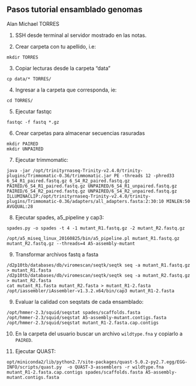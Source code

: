 ## Pasos tutorial ensamblado genomas

Alan Michael TORRES

1. SSH desde terminal al servidor mostrado en las notas.

2. Crear carpeta con tu apellido, i.e:


`mkdir TORRES`


3. Copiar lecturas desde la carpeta “data”

`cp data/* TORRES/`

4. Ingresar a la carpeta que corresponda, ie:

`cd TORRES/`

5. Ejecutar fastqc

`fastqc -f fastq *.gz`

6. Crear carpetas para almacenar secuencias rasuradas

```
mkdir PAIRED
mkdir UNPAIRED
```

7. Ejecutar trimmomatic:

```
java -jar /opt/trinityrnaseq-Trinity-v2.4.0/trinity-plugins/Trimmomatic-0.36/trimmomatic.jar PE -threads 12 -phred33 6_S4_R1_paired.fastq.gz 6_S4_R2_paired.fastq.gz PAIRED/6_S4_R1_paired.fastq.gz UNPAIRED/6_S4_R1_unpaired.fastq.gz PAIRED/6_S4_R2_paired.fastq.gz UNPAIRED/6_S4_R2_unpaired.fastq.gz ILLUMINACLIP:/opt/trinityrnaseq-Trinity-v2.4.0/trinity-plugins/Trimmomatic-0.36/adapters/all_adapters.fasta:2:30:10 MINLEN:50 AVGQUAL:28
```

8. Ejecutar spades, a5_pipeline y cap3:

```
spades.py -o spades -t 4 -1 mutant_R1.fastq.gz -2 mutant_R2.fastq.gz

/opt/a5_miseq_linux_20160825/bin/a5_pipeline.pl mutant_R1.fastq.gz mutant_R2.fastq.gz --threads=4 A5-assembly-mutant

```

9. Transformar archivos fastq a fasta

```
/d2p10tb/databases/db/viromescan/seqtk/seqtk seq -a mutant_R1.fastq.gz > mutant_R1.fasta
/d2p10tb/databases/db/viromescan/seqtk/seqtk seq -a mutant_R2.fastq.gz > mutant_R2.fasta
cat mutant_R1.fasta mutant_R2.fasta > mutant_R1-2.fasta
/opt/iassembler/iAssembler-v1.3.2.x64/bin/cap3 mutant_R1-2.fasta
```

9. Evaluar la calidad con seqstats de cada ensamblado:

```
/opt/hmmer-2.3/squid/seqstat spades/scaffolds.fasta
/opt/hmmer-2.3/squid/seqstat A5-assembly-mutant.contigs.fasta
/opt/hmmer-2.3/squid/seqstat mutant_R1-2.fasta.cap.contigs
```

10. En la carpeta del usuario buscar un archivo `wildtype.fna` y copiarlo a `PAIRED`. 

11. Ejecutar QUAST:

```
opt/miniconda2/lib/python2.7/site-packages/quast-5.0.2-py2.7.egg/EGG-INFO/scripts/quast.py  -o QUAST-3-assemblers -r wildtype.fna mutant_R1-2.fasta.cap.contigs spades/scaffolds.fasta A5-assembly-mutant.contigs.fasta
```
